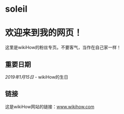 # soleil
<!DOCTYPE html>
<html>
 
<head>
<title>wikiHow Fan Page</title>
</head>
 
<body>
 
<h1>欢迎来到我的网页！</h1>
<p>这里是wikiHow的粉丝专页。不要客气，当作在自己家一样！</p>
 
<h2>重要日期</h2>
<p><i>2019年1月15日</i> - wikiHow的生日</p>
 
<h2>链接</h2>
<p>这是wikiHow网站的链接：<a href="www.wikihow.com">www.wikihow.com </a></p>
 
</body>
</html>
